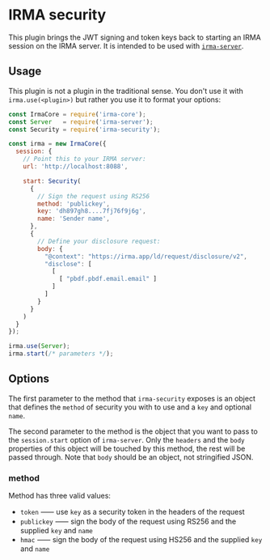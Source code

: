 # IRMA security

This plugin brings the JWT signing and token keys back to starting an IRMA
session on the IRMA server. It is intended to be used with [`irma-server`](../irma-server).

## Usage

This plugin is not a plugin in the traditional sense. You don't use it with
`irma.use(<plugin>)` but rather you use it to format your options:

```javascript
const IrmaCore = require('irma-core');
const Server   = require('irma-server');
const Security = require('irma-security');

const irma = new IrmaCore({
  session: {
    // Point this to your IRMA server:
    url: 'http://localhost:8088',

    start: Security(
      {
        // Sign the request using RS256
        method: 'publickey',
        key: 'dh897gh8....7fj76f9j6g',
        name: 'Sender name',
      },
      {
        // Define your disclosure request:
        body: {
          "@context": "https://irma.app/ld/request/disclosure/v2",
          "disclose": [
            [
              [ "pbdf.pbdf.email.email" ]
            ]
          ]
        }
      }
    )
  }
});

irma.use(Server);
irma.start(/* parameters */);
```

## Options

The first parameter to the method that `irma-security` exposes is an object that
defines the `method` of security you with to use and a `key` and optional
`name`.

The second parameter to the method is the object that you want to pass to the
`session.start` option of `irma-server`. Only the `headers` and the `body`
properties of this object will be touched by this method, the rest will be
passed through. Note that `body` should be an object, not stringified JSON.

### method

Method has three valid values:

* `token` ⸺ use `key` as a security token in the headers of the request
* `publickey` ⸺ sign the body of the request using RS256 and the supplied `key` and `name`
* `hmac` ⸺ sign the body of the request using HS256 and the supplied `key` and `name`

